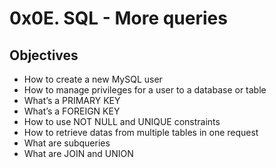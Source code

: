 # 0x0E. SQL - More queries

## Objectives
+ How to create a new MySQL user
+ How to manage privileges for a user to a database or table
+ What’s a PRIMARY KEY
+ What’s a FOREIGN KEY
+ How to use NOT NULL and UNIQUE constraints
+ How to retrieve datas from multiple tables in one request
+ What are subqueries
+ What are JOIN and UNION



